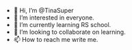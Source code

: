 - 👋 Hi, I’m @TinaSuper
- 👀 I’m interested in everyone.
- 🌱 I’m currently learning RS school.
- 💞️ I’m looking to collaborate on learning.
- 📫 How to reach me write me.

<!---
TinaSuper/TinaSuper is a ✨ special ✨ repository because its `README.md` (this file) appears on your GitHub profile.
You can click the Preview link to take a look at your changes.
--->
